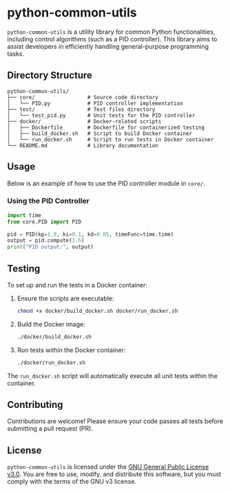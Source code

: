 # python-common-utils

`python-common-utils` is a utility library for common Python functionalities, including control algorithms (such as a PID controller). This library aims to assist developers in efficiently handling general-purpose programming tasks.

## Directory Structure

```
python-common-utils/
├── core/                 # Source code directory
│   └── PID.py            # PID controller implementation
├── test/                 # Test files directory
│   └── test_pid.py       # Unit tests for the PID controller
├── docker/               # Docker-related scripts
│   ├── Dockerfile        # Dockerfile for containerized testing
│   ├── build_docker.sh   # Script to build Docker container
│   └── run_docker.sh     # Script to run tests in Docker container
└── README.md             # Library documentation
```

## Usage

Below is an example of how to use the PID controller module in `core/`.

### Using the PID Controller

```python
import time
from core.PID import PID

pid = PID(kp=1.0, ki=0.1, kd=0.05, timeFunc=time.time)
output = pid.compute(1.5)
print("PID output:", output)
```

## Testing

To set up and run the tests in a Docker container:

1. Ensure the scripts are executable:
   ```bash
   chmod +x docker/build_docker.sh docker/run_docker.sh
   ```

2. Build the Docker image:
   ```bash
   ./docker/build_docker.sh
   ```

3. Run tests within the Docker container:
   ```bash
   ./docker/run_docker.sh
   ```

The `run_docker.sh` script will automatically execute all unit tests within the container.

## Contributing

Contributions are welcome! Please ensure your code passes all tests before submitting a pull request (PR).

## License

`python-common-utils` is licensed under the [GNU General Public License v3.0](https://www.gnu.org/licenses/gpl-3.0.html). You are free to use, modify, and distribute this software, but you must comply with the terms of the GNU v3 license.
